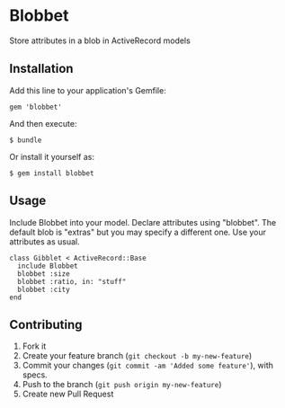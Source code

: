 # Blobbet

Store attributes in a blob in ActiveRecord models

## Installation

Add this line to your application's Gemfile:

    gem 'blobbet'

And then execute:

    $ bundle

Or install it yourself as:

    $ gem install blobbet

## Usage

Include Blobbet into your model.
Declare attributes using "blobbet". The default blob is "extras" but you may specify a different one.
Use your attributes as usual.

    class Gibblet < ActiveRecord::Base
      include Blobbet
      blobbet :size
      blobbet :ratio, in: "stuff"
      blobbet :city
    end

## Contributing

1. Fork it
2. Create your feature branch (`git checkout -b my-new-feature`)
3. Commit your changes (`git commit -am 'Added some feature'`), with specs.
4. Push to the branch (`git push origin my-new-feature`)
5. Create new Pull Request

